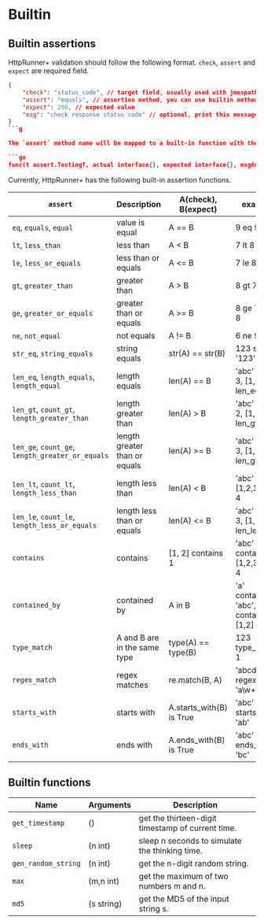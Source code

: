 # Builtin

## Builtin assertions

HttpRunner+ validation should follow the following format. `check`, `assert` and `expect` are required field.

```json
{
    "check": "status_code", // target field, usually used with jmespath
    "assert": "equals", // assertion method, you can use builtin method or custom defined function
    "expect": 200, // expected value
    "msg": "check response status code" // optional, print this message if assertion failed
}
```g

The `assert` method name will be mapped to a built-in function with the following function signature.

```go
func(t assert.TestingT, actual interface{}, expected interface{}, msgAndArgs ...interface{}) bool
```

Currently, HttpRunner+ has the following built-in assertion functions.

| `assert` | Description | A(check), B(expect) | examples |
| --- | --- | --- | --- |
| `eq`, `equals`, `equal` | value is equal | A == B | 9 eq 9 |
| `lt`, `less_than` | less than | A < B | 7 lt 8 |
| `le`, `less_or_equals` | less than or equals | A <= B | 7 le 8, 8 le 8 |
| `gt`, `greater_than` | greater than | A > B | 8 gt 7 |
| `ge`, `greater_or_equals` | greater than or equals | A >= B | 8 ge 7, 8 ge 8 |
| `ne`, `not_equal` | not equals | A != B | 6 ne 9 |
| `str_eq`, `string_equals` | string equals | str(A) == str(B) | 123 str_eq '123' |
| `len_eq`, `length_equals`, `length_equal` | length equals | len(A) == B | 'abc' len_eq 3, [1,2] len_eq 2 |
| `len_gt`, `count_gt`, `length_greater_than` | length greater than | len(A) > B | 'abc' len_gt 2, [1,2,3] len_gt 2 |
| `len_ge`, `count_ge`, `length_greater_or_equals` | length greater than or equals | len(A) >= B | 'abc' len_ge 3, [1,2,3] len_gt 3 |
| `len_lt`, `count_lt`, `length_less_than` | length less than | len(A) < B | 'abc' len_lt 4, [1,2,3] len_lt 4 |
| `len_le`, `count_le`, `length_less_or_equals` | length less than or equals | len(A) <= B | 'abc' len_le 3, [1,2,3] len_le 3 |
| `contains` | contains | [1, 2] contains 1 | 'abc' contains 'a', [1,2,3] len_lt 4 |
| `contained_by` | contained by | A in B | 'a' contained_by 'abc', 1 contained_by [1,2] |
| `type_match` | A and B are in the same type | type(A) == type(B) | 123 type_match 1 |
| `regex_match` | regex matches | re.match(B, A) | 'abcdef' regex_match 'a\w+d' |
| `starts_with` | starts with | A.starts_with(B) is True | 'abc' starts_with 'ab' |
| `ends_with` | ends with | A.ends_with(B) is True | 'abc' ends_with 'bc' |

## Builtin functions

| Name | Arguments | Description |
| --- | --- | --- |
| `get_timestamp` | () | get the thirteen-digit timestamp of current time. |
| `sleep` | (n int) | sleep n seconds to simulate the thinking time. |
| `gen_random_string` | (n int) | get the n-digit random string. |
| `max` | (m,n int) | get the maximum of two numbers m and n. |
| `md5` | (s string) | get the MD5 of the input string s. |
